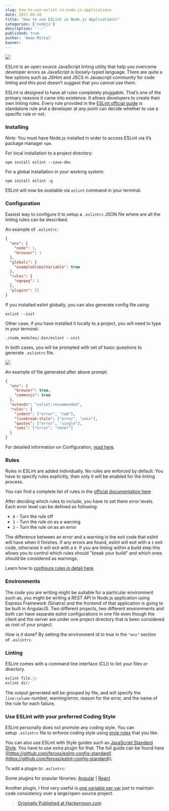 ```yaml
---
slug: how-to-use-eslint-in-node-js-applications
date: 2017-04-28
title: 'How to use ESLint in Node.js Applications?'
categories: ['nodejs']
description: '---'
published: true
author: 'Aman Mittal'
banner:
---
```


![](https://cdn-images-1.medium.com/max/800/0*Ktrwh00dFMh7e_ma.png)

ESLint is an open source JavaScript linting utility that help you overcome developer errors as JavaScript is loosely-typed language. There are quite a few options such as JSHint and JSCS in Javascript community for code linting and this post doesn’t suggest that you cannot use them.

ESLint is designed to have all rules completely pluggable. That’s one of the primary reasons it came into existence. It allows developers to create their own linting rules. Every rule provided in the [ESLint official guide](http://eslint.org/docs/user-guide) is standalone rule and a developer at any point can decide whether to use a specific rule or not.

### Installing

_Note_: You must have Node.js installed in order to access ESLint via it’s package manager `npm`.

For local installation to a project directory:

```shell
npm install eslint --save-dev
```

For a global installation in your working system:

```shell
npm install eslint -g
```

ESLint will now be available via `eslint` command in your terminal.

### Configuration

Easiest way to configure it to setup a `.eslintrc` JSON file where are all the linting rules can be described.

An example of `.eslintrc`:

```json
{
  "env": {
    "node": 1,
    "browser": 1
  },
  "globals": {
    "exampleGlobalVariable": true
  },
  "rules": {
    "eqeqeq": 1
  },
  "plugins": []
}
```

If you installed eslint globally, you can also generate config file using:

```shell
eslint --init
```

Other case, if you have installed it locally to a project, you will need to type in your terminal:

```shell
./node_modules/.bin/eslint --init
```

In both cases, you will be prompted with set of basic questions to generate `.eslintrc` file.

![](https://cdn-images-1.medium.com/max/800/0*RMPR1vjmB6jsHtHw.png)

An example of file generated after above prompt:

```json
{
  "env": {
    "browser": true,
    "commonjs": true
  },
  "extends": "eslint:recommended",
  "rules": {
    "indent": ["error", "tab"],
    "linebreak-style": ["error", "unix"],
    "quotes": ["error", "single"],
    "semi": ["error", "never"]
  }
}
```

For detailed information on Configuration, [read here](http://eslint.org/docs/user-guide/configuring).

### Rules

Rules in ESLint are added individually. No rules are enforced by default. You have to specify rules explicitly, then only it will be enabled for the linting process.

You can find a complete list of rules in the [official documentation here](http://eslint.org/docs/rules/)

After deciding which rules to include, you have to set there error levels. Each error level can be defined as following:

- `0` - Turn the rule off
- `1` - Turn the rule on as a warning
- `2` - Turn the rule on as an error

The difference between an error and a warning is the exit code that eslint will have when it finishes. If any errors are found, eslint will exit with a `1` exit code, otherwise it will exit with a `0`. If you are linting within a build step this allows you to control which rules should "break your build" and which ones should be considered as warnings.

Learn how to [configure rules in detail here](http://eslint.org/docs/user-guide/configuring#configuring-rules).

### Environments

The code you are writing might be suitable for a particular environment such as, you might be writing a REST API in Node.js application using Express Framework (Sinatra) and the frontend of that application is going to be built in AngularJS. Two different projects, two different environments and both can have separate eslint configurations in one file even though the client and the server are under one project directory that is been considered as root of your project.

How is it done? By setting the environment id to true in the `"env"` section of `.eslintrc`.

### Linting

ESLint comes with a command line interface (CLI) to lint your files or directory.

```js
eslint file.js
eslint dir/
```

The output generated will be grouped by file, and will specify the `line:column` number, warning/error, reason for the error, and the name of the rule for each failure.

### Use ESLint with your preferred Coding Style

ESLint personally does not promote any coding style. You can setup `.eslintrc` file to enforce coding style using [style rules](http://eslint.org/docs/rules/#stylistic-issues) that you like.

You can also use ESLint with Style guides such as [JavaScript Standard Style](http://standardjs.com/). You have to use extra plugin for that. The full guide can be found here ([https://github.com/feross/eslint-config-standard](https://github.com/feross/eslint-config-standard)).

To add a plugin to `.eslintrc`:

Some plugins for popular libraries: [Angular](https://www.npmjs.com/package/eslint-plugin-angular) | [React](https://www.npmjs.com/package/eslint-plugin-react)

Another plugin, I find very useful is [one variable per var](https://www.npmjs.com/package/eslint-plugin-one-variable-per-var) just to maintain code consistency over a large/open-source project.

> [Originally Published at Hackernoon.com](https://medium.com/hackernoon/how-to-use-eslint-in-node-js-applications-cc4b2298ce55)
